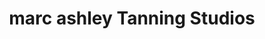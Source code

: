 ---
title: "marc ashley Tanning Studios"
url: /chorley/marc-ashley-tanning-studios/
shop: Kosmetik
---